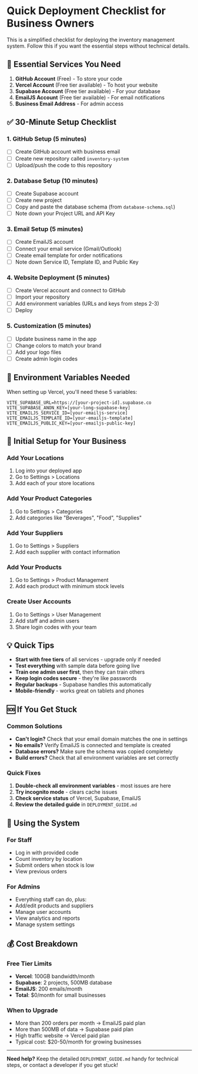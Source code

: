 # Quick Deployment Checklist for Business Owners

This is a simplified checklist for deploying the inventory management system. Follow this if you want the essential steps without technical details.

## 🎯 Essential Services You Need

1. **GitHub Account** (Free) - To store your code
2. **Vercel Account** (Free tier available) - To host your website
3. **Supabase Account** (Free tier available) - For your database
4. **EmailJS Account** (Free tier available) - For email notifications
5. **Business Email Address** - For admin access

## ✅ 30-Minute Setup Checklist

### 1. GitHub Setup (5 minutes)
- [ ] Create GitHub account with business email
- [ ] Create new repository called `inventory-system`
- [ ] Upload/push the code to this repository

### 2. Database Setup (10 minutes)
- [ ] Create Supabase account
- [ ] Create new project
- [ ] Copy and paste the database schema (from `database-schema.sql`)
- [ ] Note down your Project URL and API Key

### 3. Email Setup (5 minutes)
- [ ] Create EmailJS account
- [ ] Connect your email service (Gmail/Outlook)
- [ ] Create email template for order notifications
- [ ] Note down Service ID, Template ID, and Public Key

### 4. Website Deployment (5 minutes)
- [ ] Create Vercel account and connect to GitHub
- [ ] Import your repository
- [ ] Add environment variables (URLs and keys from steps 2-3)
- [ ] Deploy

### 5. Customization (5 minutes)
- [ ] Update business name in the app
- [ ] Change colors to match your brand
- [ ] Add your logo files
- [ ] Create admin login codes

## 🔑 Environment Variables Needed

When setting up Vercel, you'll need these 5 variables:

```
VITE_SUPABASE_URL=https://[your-project-id].supabase.co
VITE_SUPABASE_ANON_KEY=[your-long-supabase-key]
VITE_EMAILJS_SERVICE_ID=[your-emailjs-service]
VITE_EMAILJS_TEMPLATE_ID=[your-emailjs-template]
VITE_EMAILJS_PUBLIC_KEY=[your-emailjs-public-key]
```

## 🏪 Initial Setup for Your Business

### Add Your Locations
1. Log into your deployed app
2. Go to Settings > Locations
3. Add each of your store locations

### Add Your Product Categories
1. Go to Settings > Categories
2. Add categories like "Beverages", "Food", "Supplies"

### Add Your Suppliers
1. Go to Settings > Suppliers
2. Add each supplier with contact information

### Add Your Products
1. Go to Settings > Product Management
2. Add each product with minimum stock levels

### Create User Accounts
1. Go to Settings > User Management
2. Add staff and admin users
3. Share login codes with your team

## 💡 Quick Tips

- **Start with free tiers** of all services - upgrade only if needed
- **Test everything** with sample data before going live
- **Train one admin user first**, then they can train others
- **Keep login codes secure** - they're like passwords
- **Regular backups** - Supabase handles this automatically
- **Mobile-friendly** - works great on tablets and phones

## 🆘 If You Get Stuck

### Common Solutions
- **Can't login?** Check that your email domain matches the one in settings
- **No emails?** Verify EmailJS is connected and template is created
- **Database errors?** Make sure the schema was copied completely
- **Build errors?** Check that all environment variables are set correctly

### Quick Fixes
1. **Double-check all environment variables** - most issues are here
2. **Try incognito mode** - clears cache issues
3. **Check service status** of Vercel, Supabase, EmailJS
4. **Review the detailed guide** in `DEPLOYMENT_GUIDE.md`

## 📱 Using the System

### For Staff
- Log in with provided code
- Count inventory by location
- Submit orders when stock is low
- View previous orders

### For Admins
- Everything staff can do, plus:
- Add/edit products and suppliers
- Manage user accounts
- View analytics and reports
- Manage system settings

## 💰 Cost Breakdown

### Free Tier Limits
- **Vercel**: 100GB bandwidth/month
- **Supabase**: 2 projects, 500MB database
- **EmailJS**: 200 emails/month
- **Total**: $0/month for small businesses

### When to Upgrade
- More than 200 orders per month → EmailJS paid plan
- More than 500MB of data → Supabase paid plan
- High traffic website → Vercel paid plan
- Typical cost: $20-50/month for growing businesses

---

**Need help?** Keep the detailed `DEPLOYMENT_GUIDE.md` handy for technical steps, or contact a developer if you get stuck!

